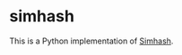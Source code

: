 simhash
===========

This is a Python implementation of [Simhash](http://www.wwwconference.org/www2007/papers/paper215.pdf).
